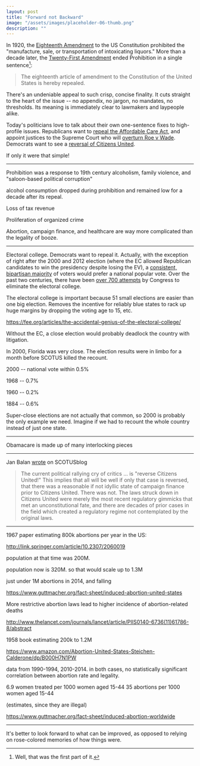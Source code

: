 ```yaml
---
layout: post
title: "Forward not Backward"
image: "/assets/images/placeholder-06-thumb.png"
description: ""
---
```


In 1920, the [Eighteenth Amendment](https://en.wikipedia.org/wiki/Eighteenth_Amendment_to_the_United_States_Constitution) to the US Constitution prohibited the "manufacture, sale, or transportation of intoxicating liquors." More than a decade later, the [Twenty-First Amendment](https://en.wikipedia.org/wiki/Twenty-first_Amendment_to_the_United_States_Constitution) ended Prohibition in a single sentence[^1]:

> The eighteenth article of amendment to the Constitution of the United States is hereby repealed.

[^1]: Well, that was the first part of it.

There's an undeniable appeal to such crisp, concise finality. It cuts straight to the heart of the issue -- no appendix, no jargon, no mandates, no thresholds. Its meaning is immediately clear to lawmakers and laypeople alike.

Today's politicians love to talk about their own one-sentence fixes to high-profile issues. Republicans want to [repeal the Affordable Care Act](https://www.tedcruz.org/l/repeal-obamacare/), and appoint justices to the Supreme Court who will [overturn Roe v Wade](http://www.cnbc.com/2016/10/19/trump-ill-appoint-supreme-court-justices-to-overturn-roe-v-wade-abortion-case.html). Democrats want to see a [reversal of Citizens United](http://www.politico.com/story/2016/07/hillary-clinton-citizens-united-225658).

If only it were that simple!

---

Prohibition was a response to 19th century alcoholism, family violence, and "saloon-based political corruption"

alcohol consumption dropped during prohibition and remained low for a decade after its repeal.

Loss of tax revenue

Proliferation of organized crime

Abortion, campaign finance, and healthcare are way more complicated than the legality of booze.

---

Electoral college. Democrats want to repeal it. Actually, with the exception of right after the 2000 and 2012 election (where the EC allowed Republican candidates to win the presidency despite losing the EV), a [consistent, bipartisan majority](http://www.gallup.com/poll/150245/americans-swap-electoral-college-popular-vote.aspx) of voters would prefer a national popular vote. Over the past two centuries, there have been [over 700 attempts](https://www.archives.gov/federal-register/electoral-college/faq.html#changes) by Congress to eliminate the electoral college.

The electoral college is important because 51 small elections are easier than one big election. Removes the incentive for reliably blue states to rack up huge margins by dropping the voting age to 15, etc.

https://fee.org/articles/the-accidental-genius-of-the-electoral-college/

Without the EC, a close election would probably deadlock the country with litigation.

In 2000, Florida was very close. The election results were in limbo for a month before SCOTUS killed the recount.

2000 -- national vote within 0.5%

1968 -- 0.7%

1960 -- 0.2%

1884 -- 0.6%

Super-close elections are not actually that common, so 2000 is probably the only example we need. Imagine if we had to recount the whole country instead of just one state.

---

Obamacare is made up of many interlocking pieces

---

Jan Balan [wrote](http://www.scotusblog.com/2016/09/the-court-after-scalia-campaign-finance-law-wonderland/) on SCOTUSblog

> The current political rallying cry of critics ... is "reverse Citizens United!" This implies that all will be well if only that case is reversed, that there was a reasonable if not idyllic state of campaign finance prior to Citizens United. There was not. The laws struck down in Citizens United were merely the most recent regulatory gimmicks that met an unconstitutional fate, and there are decades of prior cases in the field which created a regulatory regime not contemplated by the original laws.

---


1967 paper estimating 800k abortions per year in the US:

http://link.springer.com/article/10.2307/2060019


population at that time was 200M.


population now is 320M. so that would scale up to 1.3M

just under 1M abortions in 2014, and falling

https://www.guttmacher.org/fact-sheet/induced-abortion-united-states


More restrictive abortion laws lead to higher incidence of abortion-related deaths

http://www.thelancet.com/journals/lancet/article/PIIS0140-6736(11)61786-8/abstract


1958 book estimating 200k to 1.2M

https://www.amazon.com/Abortion-United-States-Steichen-Calderone/dp/B000H7N1PW




data from 1990-1994, 2010-2014. in both cases, no statistically significant correlation between abortion rate and legality.

6.9 women treated per 1000 women aged 15-44
35 abortions per 1000 women aged 15-44

(estimates, since they are illegal)

https://www.guttmacher.org/fact-sheet/induced-abortion-worldwide

---

It's better to look forward to what can be improved, as opposed to relying on rose-colored memories of how things were.
